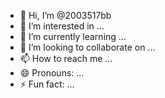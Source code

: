 - 👋 Hi, I’m @2003517bb
- 👀 I’m interested in ...
- 🌱 I’m currently learning ...
- 💞️ I’m looking to collaborate on ...
- 📫 How to reach me ...
- 😄 Pronouns: ...
- ⚡ Fun fact: ...

<!---
2003517bb/2003517bb is a ✨ special ✨ repository because its `README.md` (this file) appears on your GitHub profile.
You can click the Preview link to take a look at your changes.
--->
